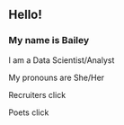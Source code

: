 ## Hello!
### My name is Bailey

I am a Data Scientist/Analyst

My pronouns are She/Her

Recruiters click <HERE> <!--    link to website portfolio   -->

Poets click <HERE> <!--    link to poetry stuff ??   -->

<!--
**b-ai-ley/b-ai-ley** is a ✨ _special_ ✨ repository because its `README.md` (this file) appears on your GitHub profile.

Here are some ideas to get you started:

- 🔭 I’m currently working on ...
- 🌱 I’m currently learning ...
- 👯 I’m looking to collaborate on ...
- 🤔 I’m looking for help with ...
- 💬 Ask me about ...
- 📫 How to reach me: ...
- 😄 Pronouns: ...
- ⚡ Fun fact: ...
-->
